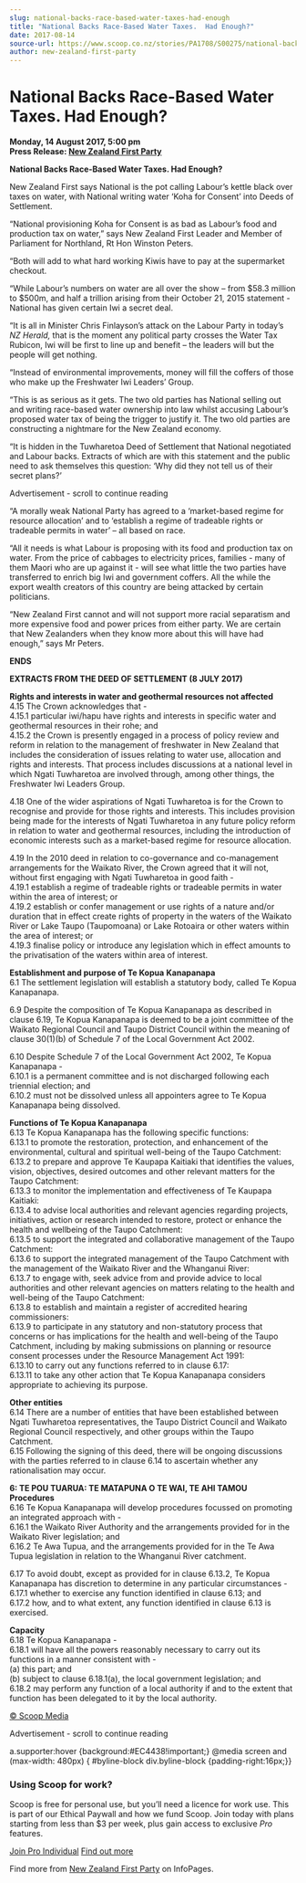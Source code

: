 ```yaml
---
slug: national-backs-race-based-water-taxes-had-enough
title: "National Backs Race-Based Water Taxes.  Had Enough?"
date: 2017-08-14
source-url: https://www.scoop.co.nz/stories/PA1708/S00275/national-backs-race-based-water-taxes-had-enough.htm
author: new-zealand-first-party
---
```

National Backs Race-Based Water Taxes. Had Enough?
==================================================

**Monday, 14 August 2017, 5:00 pm**  
**Press Release: [New Zealand First Party](https://info.scoop.co.nz/New_Zealand_First_Party)**

**National Backs Race-Based Water Taxes. Had Enough?**  
  
New Zealand First says National is the pot calling Labour’s kettle black over taxes on water, with National writing water ‘Koha for Consent’ into Deeds of Settlement.

“National provisioning Koha for Consent is as bad as Labour’s food and production tax on water,” says New Zealand First Leader and Member of Parliament for Northland, Rt Hon Winston Peters.

“Both will add to what hard working Kiwis have to pay at the supermarket checkout.

“While Labour’s numbers on water are all over the show – from $58.3 million to $500m, and half a trillion arising from their October 21, 2015 statement - National has given certain Iwi a secret deal.

“It is all in Minister Chris Finlayson’s attack on the Labour Party in today’s _NZ Herald,_ that is the moment any political party crosses the Water Tax Rubicon, Iwi will be first to line up and benefit – the leaders will but the people will get nothing.

“Instead of environmental improvements, money will fill the coffers of those who make up the Freshwater Iwi Leaders’ Group.

“This is as serious as it gets. The two old parties has National selling out and writing race-based water ownership into law whilst accusing Labour’s proposed water tax of being the trigger to justify it. The two old parties are constructing a nightmare for the New Zealand economy.

“It is hidden in the Tuwharetoa Deed of Settlement that National negotiated and Labour backs. Extracts of which are with this statement and the public need to ask themselves this question: ‘Why did they not tell us of their secret plans?’

Advertisement - scroll to continue reading





“A morally weak National Party has agreed to a ‘market-based regime for resource allocation’ and to ‘establish a regime of tradeable rights or tradeable permits in water’ – all based on race.

“All it needs is what Labour is proposing with its food and production tax on water. From the price of cabbages to electricity prices, families - many of them Maori who are up against it - will see what little the two parties have transferred to enrich big Iwi and government coffers. All the while the export wealth creators of this country are being attacked by certain politicians.

“New Zealand First cannot and will not support more racial separatism and more expensive food and power prices from either party. We are certain that New Zealanders when they know more about this will have had enough,” says Mr Peters.

**ENDS**

  
**EXTRACTS FROM THE DEED OF SETTLEMENT (8 JULY 2017)**  
  
**Rights and interests in water and geothermal resources not affected**  
4.15 The Crown acknowledges that -  
4.15.1 particular iwi/hapu have rights and interests in specific water and geothermal resources in their rohe; and  
4.15.2 the Crown is presently engaged in a process of policy review and reform in relation to the management of freshwater in New Zealand that includes the consideration of issues relating to water use, allocation and rights and interests. That process includes discussions at a national level in which Ngati Tuwharetoa are involved through, among other things, the Freshwater Iwi Leaders Group.

4.18 One of the wider aspirations of Ngati Tuwharetoa is for the Crown to recognise and provide for those rights and interests. This includes provision being made for the interests of Ngati Tuwharetoa in any future policy reform in relation to water and geothermal resources, including the introduction of economic interests such as a market-based regime for resource allocation.

4.19 In the 2010 deed in relation to co-governance and co-management arrangements for the Waikato River, the Crown agreed that it will not, without first engaging with Ngati Tuwharetoa in good faith -  
4.19.1 establish a regime of tradeable rights or tradeable permits in water within the area of interest; or  
4.19.2 establish or confer management or use rights of a nature and/or duration that in effect create rights of property in the waters of the Waikato River or Lake Taupo (Taupomoana) or Lake Rotoaira or other waters within the area of interest; or  
4.19.3 finalise policy or introduce any legislation which in effect amounts to the privatisation of the waters within area of interest.  
  
**Establishment and purpose of Te Kopua** **Kanapanapa**  
6.1 The settlement legislation will establish a statutory body, called Te Kopua Kanapanapa.

6.9 Despite the composition of Te Kopua Kanapanapa as described in clause 6.19, Te Kopua Kanapanapa is deemed to be a joint committee of the Waikato Regional Council and Taupo District Council within the meaning of clause 30(1)(b) of Schedule 7 of the Local Government Act 2002.

6.10 Despite Schedule 7 of the Local Government Act 2002, Te Kopua Kanapanapa -  
6.10.1 is a permanent committee and is not discharged following each triennial election; and  
6.10.2 must not be dissolved unless all appointers agree to Te Kopua Kanapanapa being dissolved.  
  
**Functions of Te Kopua Kanapanapa**  
6.13 Te Kopua Kanapanapa has the following specific functions:  
6.13.1 to promote the restoration, protection, and enhancement of the environmental, cultural and spiritual well-being of the Taupo Catchment:  
6.13.2 to prepare and approve Te Kaupapa Kaitiaki that identifies the values, vision, objectives, desired outcomes and other relevant matters for the Taupo Catchment:  
6.13.3 to monitor the implementation and effectiveness of Te Kaupapa Kaitiaki:  
6.13.4 to advise local authorities and relevant agencies regarding projects, initiatives, action or research intended to restore, protect or enhance the health and wellbeing of the Taupo Catchment:  
6.13.5 to support the integrated and collaborative management of the Taupo Catchment:  
6.13.6 to support the integrated management of the Taupo Catchment with the management of the Waikato River and the Whanganui River:  
6.13.7 to engage with, seek advice from and provide advice to local authorities and other relevant agencies on matters relating to the health and well-being of the Taupo Catchment:  
6.13.8 to establish and maintain a register of accredited hearing commissioners:  
6.13.9 to participate in any statutory and non-statutory process that concerns or has implications for the health and well-being of the Taupo Catchment, including by making submissions on planning or resource consent processes under the Resource Management Act 1991:  
6.13.10 to carry out any functions referred to in clause 6.17:  
6.13.11 to take any other action that Te Kopua Kanapanapa considers appropriate to achieving its purpose.  
  
**Other entities**  
6.14 There are a number of entities that have been established between Ngati Tuwharetoa representatives, the Taupo District Council and Waikato Regional Council respectively, and other groups within the Taupo Catchment.  
6.15 Following the signing of this deed, there will be ongoing discussions with the parties referred to in clause 6.14 to ascertain whether any rationalisation may occur.  
  
**6: TE POU TUARUA: TE MATAPUNA O TE WAI, TE AHI TAMOU**  
**Procedures**  
6.16 Te Kopua Kanapanapa will develop procedures focussed on promoting an integrated approach with -  
6.16.1 the Waikato River Authority and the arrangements provided for in the Waikato River legislation; and  
6.16.2 Te Awa Tupua, and the arrangements provided for in the Te Awa Tupua legislation in relation to the Whanganui River catchment.

6.17 To avoid doubt, except as provided for in clause 6.13.2, Te Kopua Kanapanapa has discretion to determine in any particular circumstances -  
6.17.1 whether to exercise any function identified in clause 6.13; and  
6.17.2 how, and to what extent, any function identified in clause 6.13 is exercised.  
  
**Capacity**  
6.18 Te Kopua Kanapanapa -  
6.18.1 will have all the powers reasonably necessary to carry out its functions in a manner consistent with -  
(a) this part; and  
(b) subject to clause 6.18.1(a), the local government legislation; and  
6.18.2 may perform any function of a local authority if and to the extent that function has been delegated to it by the local authority.

[© Scoop Media](http://www.scoop.co.nz/about/terms.html)  

Advertisement - scroll to continue reading



a.supporter:hover {background:#EC4438!important;} @media screen and (max-width: 480px) { #byline-block div.byline-block {padding-right:16px;}}

### Using Scoop for work?

Scoop is free for personal use, but you’ll need a licence for work use. This is part of our Ethical Paywall and how we fund Scoop. Join today with plans starting from less than $3 per week, plus gain access to exclusive _Pro_ features.  
  
[Join Pro Individual](https://pro.scoop.co.nz/Individual/?from=ProIn24) [Find out more](https://pro.scoop.co.nz/using-scoop-for-work/?from=ProIn24)

Find more from [New Zealand First Party](https://info.scoop.co.nz/New_Zealand_First_Party) on InfoPages.